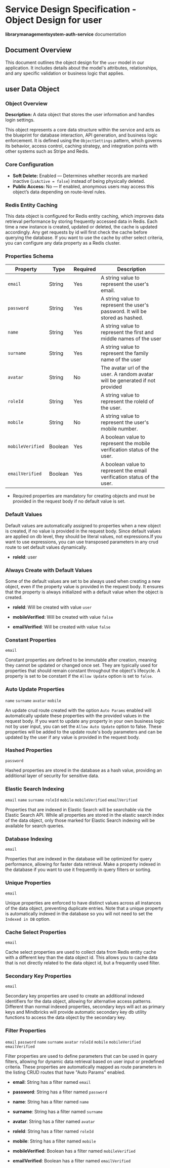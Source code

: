 # Service Design Specification - Object Design for user

**librarymanagementsystem-auth-service** documentation

## Document Overview

This document outlines the object design for the `user` model in our application. It includes details about the model's attributes, relationships, and any specific validation or business logic that applies.

## user Data Object

### Object Overview

**Description:** A data object that stores the user information and handles login settings.

This object represents a core data structure within the service and acts as the blueprint for database interaction, API generation, and business logic enforcement.
It is defined using the `ObjectSettings` pattern, which governs its behavior, access control, caching strategy, and integration points with other systems such as Stripe and Redis.

### Core Configuration

- **Soft Delete:** Enabled — Determines whether records are marked inactive (`isActive = false`) instead of being physically deleted.
- **Public Access:** No — If enabled, anonymous users may access this object’s data depending on route-level rules.

### Redis Entity Caching

This data object is configured for Redis entity caching, which improves data retrieval performance by storing frequently accessed data in Redis.
Each time a new instance is created, updated or deleted, the cache is updated accordingly. Any get requests by id will first check the cache before querying the database.
If you want to use the cache by other select criteria, you can configure any data property as a Redis cluster.

### Properties Schema

| Property         | Type    | Required | Description                                                                       |
| ---------------- | ------- | -------- | --------------------------------------------------------------------------------- |
| `email`          | String  | Yes      | A string value to represent the user&#39;s email.                                 |
| `password`       | String  | Yes      | A string value to represent the user&#39;s password. It will be stored as hashed. |
| `name`           | String  | Yes      | A string value to represent the first and middle names of the user                |
| `surname`        | String  | Yes      | A string value to represent the family name of the user                           |
| `avatar`         | String  | No       | The avatar url of the user. A random avatar will be generated if not provided     |
| `roleId`         | String  | Yes      | A string value to represent the roleId of the user.                               |
| `mobile`         | String  | No       | A string value to represent the user&#39;s mobile number.                         |
| `mobileVerified` | Boolean | Yes      | A boolean value to represent the mobile verification status of the user.          |
| `emailVerified`  | Boolean | Yes      | A boolean value to represent the email verification status of the user.           |

- Required properties are mandatory for creating objects and must be provided in the request body if no default value is set.

### Default Values

Default values are automatically assigned to properties when a new object is created, if no value is provided in the request body.
Since default values are applied on db level, they should be literal values, not expressions.If you want to use expressions, you can use transposed parameters in any crud route to set default values dynamically.

- **roleId**: user

### Always Create with Default Values

Some of the default values are set to be always used when creating a new object, even if the property value is provided in the request body. It ensures that the property is always initialized with a default value when the object is created.

- **roleId**: Will be created with value `user`

- **mobileVerified**: Will be created with value `false`

- **emailVerified**: Will be created with value `false`

### Constant Properties

`email`

Constant properties are defined to be immutable after creation, meaning they cannot be updated or changed once set. They are typically used for properties that should remain constant throughout the object's lifecycle.
A property is set to be constant if the `Allow Update` option is set to `false`.

### Auto Update Properties

`name` `surname` `avatar` `mobile`

An update crud route created with the option `Auto Params` enabled will automatically update these properties with the provided values in the request body.
If you want to update any property in your own business logic not by user input, you can set the `Allow Auto Update` option to false.
These properties will be added to the update route's body parameters and can be updated by the user if any value is provided in the request body.

### Hashed Properties

`password`

Hashed properties are stored in the database as a hash value, providing an additional layer of security for sensitive data.

### Elastic Search Indexing

`email` `name` `surname` `roleId` `mobile` `mobileVerified` `emailVerified`

Properties that are indexed in Elastic Search will be searchable via the Elastic Search API.
While all properties are stored in the elastic search index of the data object, only those marked for Elastic Search indexing will be available for search queries.

### Database Indexing

`email`

Properties that are indexed in the database will be optimized for query performance, allowing for faster data retrieval.
Make a property indexed in the database if you want to use it frequently in query filters or sorting.

### Unique Properties

`email`

Unique properties are enforced to have distinct values across all instances of the data object, preventing duplicate entries.
Note that a unique property is automatically indexed in the database so you will not need to set the `Indexed in DB` option.

### Cache Select Properties

`email`

Cache select properties are used to collect data from Redis entity cache with a different key than the data object id.
This allows you to cache data that is not directly related to the data object id, but a frequently used filter.

### Secondary Key Properties

`email`

Secondary key properties are used to create an additional indexed identifiers for the data object, allowing for alternative access patterns.
Different than normal indexed properties, secondary keys will act as primary keys and Mindbricks will provide automatic secondary key db utility functions to access the data object by the secondary key.

### Filter Properties

`email` `password` `name` `surname` `avatar` `roleId` `mobile` `mobileVerified` `emailVerified`

Filter properties are used to define parameters that can be used in query filters, allowing for dynamic data retrieval based on user input or predefined criteria.
These properties are automatically mapped as route parameters in the listing CRUD routes that have "Auto Params" enabled.

- **email**: String has a filter named `email`

- **password**: String has a filter named `password`

- **name**: String has a filter named `name`

- **surname**: String has a filter named `surname`

- **avatar**: String has a filter named `avatar`

- **roleId**: String has a filter named `roleId`

- **mobile**: String has a filter named `mobile`

- **mobileVerified**: Boolean has a filter named `mobileVerified`

- **emailVerified**: Boolean has a filter named `emailVerified`
